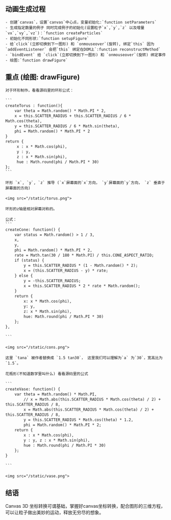 

## 动画生成过程
    - 创建`canvas`，设置`canvas`中心点，变量初始化:`function setParameters`
    - 生成指定数量的例子 同时完成例子的初始化(设置粒子`x`,`y`,`z` 以及增量`vx`,`vy`,`vz`)：`function createParticles`
    - 初始化不同形状:`function setupFigure`
    - 给`click`(立即切换到下一图形) 和 `onmouseover`(旋转), 绑定`this` 因为`addEventListener` 会把`this` 绑定在DOM上`:function reconstructMethod`
    - `bindEvent` 给 `click`(立即切换到下一图形) 和 `onmouseover`(旋转) 绑定事件
    - 绘图:`function drawFigure`

## 重点 (绘图: drawFigure)
    对于环形制作，看看源码里的环形公式：

    ```
    createTorus : function(){ 
        var theta = Math.random() * Math.PI * 2, 
        x = this.SCATTER_RADIUS + this.SCATTER_RADIUS / 6 * Math.cos(theta), 
        y = this.SCATTER_RADIUS / 6 * Math.sin(theta), 
        phi = Math.random() * Math.PI * 2
    }
    return {
         x : x * Math.cos(phi), 
         y : y, 
         z : x * Math.sin(phi), 
         hue : Math.round(phi / Math.PI * 30) 
    };
    ```

    环形 `x`, `y`, `z` 推导 (`x`屏幕面的`x`方向， `y`屏幕面的`y`方向， `z` 垂直于屏幕面的方向)
    
    <img src="/static/torus.png">

    环形的z轴是相对屏幕对称的。

    公式：
    ```
    createCone: function() {
        var status = Math.random() > 1 / 3,
        x,
        y,
        phi = Math.random() * Math.PI * 2,
        rate = Math.tan(30 / 180 * Math.PI) / this.CONE_ASPECT_RATIO;
        if (status) {
            y = this.SCATTER_RADIUS * (1 - Math.random() * 2);
            x = (this.SCATTER_RADIUS - y) * rate;
        } else {
            y = -this.SCATTER_RADIUS;
            x = this.SCATTER_RADIUS * 2 * rate * Math.random();
        }
        return {
            x: x * Math.cos(phi),
            y: y,
            z: x * Math.sin(phi),
            hue: Math.round(phi / Math.PI * 30)
        };
    },

    ```

    <img src="/static/cons.png">

    这里 `tana` 被作者替换成 `1.5 tan30`， 这里我们可以理解为`a` 为`30`，宽高比为`1.5`。

    花瓶形(不知道数学里叫什么) 看看源码里的公式

    ```
    createVase: function() {
        var theta = Math.random() * Math.PI,
            // x = Math.abs(this.SCATTER_RADIUS * Math.cos(theta) / 2) + this.SCATTER_RADIUS / 8, 
            x = Math.abs(this.SCATTER_RADIUS * Math.cos(theta) / 2) + this.SCATTER_RADIUS / 8, 
            y = this.SCATTER_RADIUS * Math.cos(theta) * 1.2, 
            phi = Math.random() * Math.PI * 2; 
        return { 
            x : x * Math.cos(phi), 
            y : y, z : x * Math.sin(phi), 
            hue : Math.round(phi / Math.PI * 30) 
        }; 
    }
    
    ```

    <img src="/static/vase.png">

## 结语
Canvas 3D 坐标转换可谓基础，掌握好canvas坐标转换，配合图形的三维方程，可以让粒子做出美妙的运动，释放无穷尽的想象。
